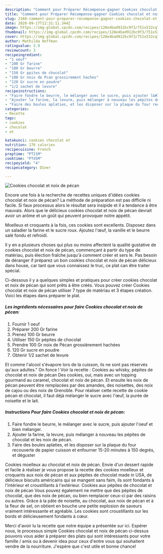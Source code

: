 ```yaml
---
description: "Comment pour Préparer Récompense-gagner Cookies chocolat et noix de pécan"
title: "Comment pour Préparer Récompense-gagner Cookies chocolat et noix de pécan"
slug: 2168-comment-pour-preparer-recompense-gagner-cookies-chocolat-et-noix-de-pecan
date: 2020-09-17T12:31:11.344Z
image: https://img-global.cpcdn.com/recipes/128e4bad912bc9f3/751x532cq70/cookies-chocolat-et-noix-de-pecan-photo-principale-de-la-recette.jpg
thumbnail: https://img-global.cpcdn.com/recipes/128e4bad912bc9f3/751x532cq70/cookies-chocolat-et-noix-de-pecan-photo-principale-de-la-recette.jpg
cover: https://img-global.cpcdn.com/recipes/128e4bad912bc9f3/751x532cq70/cookies-chocolat-et-noix-de-pecan-photo-principale-de-la-recette.jpg
author: Mathilda Hoffman
ratingvalue: 3.9
reviewcount: 3
recipeingredient:
- "1 oeuf"
- "200 Gr farine"
- "100 Gr beurre"
- "150 Gr ppites de chocolat"
- "100 Gr noix de Pcan grossirement haches"
- "120 Gr sucre en poudre"
- "1/2 sachet de levure"
recipeinstructions:
- "Faire fondre le beurre, le mélanger avec le sucre, puis ajouter l&#39;oeuf et bien mélanger."
- "Ajouter la farine, la levure, puis mélanger à nouveau les pépites de chocolat et les noix de pécan."
- "Faire des boules aplaties, et les disposer sur la plaque du four recouverte de papier cuisson et enfourner 15-20 minutes à 150 degrés, et déguster"
categories:
- Recette
tags:
- cookies
- chocolat
- et

katakunci: cookies chocolat et 
nutrition: 176 calories
recipecuisine: French
preptime: "PT21M"
cooktime: "PT45M"
recipeyield: "4"
recipecategory: Dîner

---
```



![Cookies chocolat et noix de pécan](https://img-global.cpcdn.com/recipes/128e4bad912bc9f3/751x532cq70/cookies-chocolat-et-noix-de-pecan-photo-principale-de-la-recette.jpg)

Encore une fois à la recherche de recettes uniques d'idées cookies chocolat et noix de pécan? La méthode de préparation est pas difficile ni facile. Si faux processus alors le résultat sera insipide et il a tendance à être mauvais. Alors que le délicieux cookies chocolat et noix de pécan devrait avoir un arôme et un goût qui peuvent provoquer notre appétit.

Moelleux et croquants à la fois, ces cookies sont excellents. Disposez dans un saladier la farine et le sucre roux. Ajoutez l&#39;œuf, la vanille et le beurre salé fondu et refroidi.

Il y en a plusieurs choses qui plus ou moins affectent la qualité gustative de cookies chocolat et noix de pécan, commençant à partir du type de matériau, puis élection fraîche jusqu'à comment créer et sers le. Pas besoin de déranger if préparez un bon cookies chocolat et noix de pécan délicieux dans house, car tant que vous connaissez le truc, ce plat can être traiter spécial.


Ci-dessous il y a quelques simples et pratiques pour créer cookies chocolat et noix de pécan qui sont prêts à être créés. Vous pouvez créer Cookies chocolat et noix de pécan utiliser 7 type de matériau et 3 étapes création. Voici les étapes dans préparer le plat.

<!--inarticleads1-->

##### Les ingrédients nécessaires pour faire Cookies chocolat et noix de pécan:

1. Fournir 1 oeuf
1. Préparer 200 Gr farine
1. Prenez 100 Gr beurre
1. Utiliser 150 Gr pépites de chocolat
1. Prendre 100 Gr noix de Pécan grossièrement hachées
1.  120 Gr sucre en poudre
1. Obtenir 1/2 sachet de levure


Et comme l&#39;alcool s&#39;évapore lors de la cuisson, ils ne sont pas réservés qu&#39;aux adultes.&#34; On fonce ! Voir la recette : Cookies au whisky, pépites de chocolat et noix de pécan Des cookies, oui, mais avec un topping gourmand au caramel, chocolat et noix de pécan. Et ensuite les noix de pécan peuvent être remplacées par des amandes, des noisettes, des noix de cajou ou des noix de Grenoble. Pour réaliser cette recette de cookie pécan et chocolat, il faut déjà mélanger le sucre avec l&#39;œuf, la purée de noisette et le lait. 

<!--inarticleads2-->

##### Instructions Pour faire Cookies chocolat et noix de pécan:

1. Faire fondre le beurre, le mélanger avec le sucre, puis ajouter l&#39;oeuf et bien mélanger.
1. Ajouter la farine, la levure, puis mélanger à nouveau les pépites de chocolat et les noix de pécan.
1. Faire des boules aplaties, et les disposer sur la plaque du four recouverte de papier cuisson et enfourner 15-20 minutes à 150 degrés, et déguster


Cookies moelleux au chocolat et noix de pécan. Envie d&#39;un dessert rapide et facile à réaliser je vous propose la recette des cookies moelleux et croquants aux noix de pécan et aux pépites de chocolat made in USA, de délicieux biscuits américains qui se mangent sans faim, ils sont fondants à l&#39;intérieur et croustillants à l&#39;extérieur. Cookies aux pépites de chocolat et noix de pécan Vous pouvez également ne mettre que des pépites de chocolat, que des noix de pécan, ou bien remplacer ceux-ci par des raisins ou autres. Grâce à la pâte de noisette, au chocolat, aux noix de pécan et à la fleur de sel, on obtient en bouche une petite explosion de saveurs vraiment intéressante et agréable. Les cookies sont croustillants sur les bords et délicieusement fondants à cœur. 


Merci d'avoir lu la recette que notre équipe a présentée sur ici. Espérer nous, le processus simple Cookies chocolat et noix de pécan ci-dessus pouvons vous aider à préparer des plats qui sont intéressants pour votre famille / amis ou à devenir idea pour ceux d'entre vous qui souhaitent vendre de la nourriture. J'espère que c'est utile et bonne chance!
